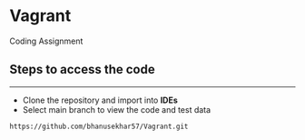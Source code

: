 # Vagrant
Coding Assignment

## Steps to access the code
---------------------

* Clone the repository and import into **IDEs**
* Select main branch to view the code and test data

```bash
https://github.com/bhanusekhar57/Vagrant.git
```